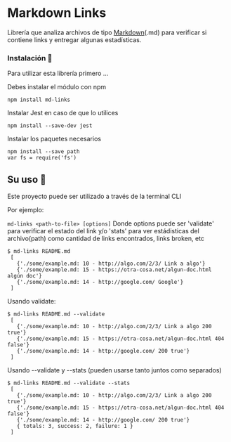 # Markdown Links

Librería que analiza archivos de tipo [Markdown](https://es.wikipedia.org/wiki/Markdown)(.md) para verificar si contiene links y entregar algunas estadísticas.

### Instalación 🔧

Para utilizar esta librería primero ...

Debes instalar el módulo con npm

```
npm install md-links
```

Instalar Jest en caso de que lo utilices

```
npm install --save-dev jest
```

Instalar los paquetes necesarios

```
npm install --save path
var fs = require('fs')
```

## Su uso 🎁

Este proyecto puede ser utilizado a través de la terminal CLI

Por ejemplo:

`md-links <path-to-file> [options]`
Donde options puede ser 'validate' para verificar el estado del link y/o 'stats' para ver estádisticas del archivo(path) como cantidad de links encontrados, links broken, etc

```
$ md-links README.md
 [
   {'./some/example.md: 10 - http://algo.com/2/3/ Link a algo'}
   {'./some/example.md: 15 - https://otra-cosa.net/algun-doc.html algún doc'}
   {'./some/example.md: 14 - http://google.com/ Google'}
 ]
```

Usando validate:

```
$ md-links README.md --validate
 [
   {'./some/example.md: 10 - http://algo.com/2/3/ Link a algo 200 true'}
   {'./some/example.md: 15 - https://otra-cosa.net/algun-doc.html 404 false'}
   {'./some/example.md: 14 - http://google.com/ 200 true'}
 ]
```

Usando --validate y --stats (pueden usarse tanto juntos como separados)

```
$ md-links README.md --validate --stats
 [
   {'./some/example.md: 10 - http://algo.com/2/3/ Link a algo 200 true'}
   {'./some/example.md: 15 - https://otra-cosa.net/algun-doc.html 404 false'}
   {'./some/example.md: 14 - http://google.com/ 200 true'}
   { totals: 3, success: 2, failure: 1 }
 ]
```
